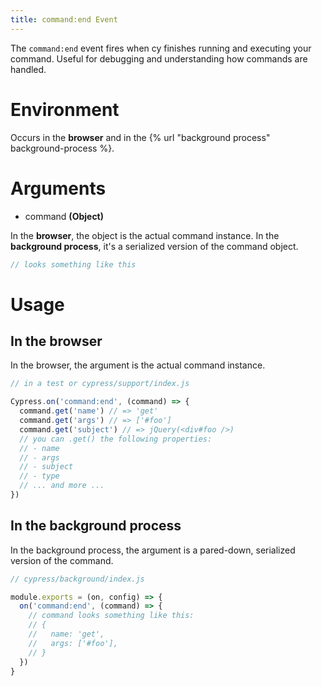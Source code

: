 ```yaml
---
title: command:end Event
---
```


The `command:end` event fires when cy finishes running and executing your command. Useful for debugging and understanding how commands are handled.

# Environment

Occurs in the **browser** and in the {% url "background process" background-process %}.

# Arguments

* command **(Object)**

In the **browser**, the object is the actual command instance. In the **background process**, it's a serialized version of the command object.

```javascript
// looks something like this
```

# Usage

## In the browser

In the browser, the argument is the actual command instance.

```javascript
// in a test or cypress/support/index.js

Cypress.on('command:end', (command) => {
  command.get('name') // => 'get'
  command.get('args') // => ['#foo']
  command.get('subject') // => jQuery(<div#foo />)
  // you can .get() the following properties:
  // - name
  // - args
  // - subject
  // - type
  // ... and more ...
})
```

## In the background process

In the background process, the argument is a pared-down, serialized version of the command.

```javascript
// cypress/background/index.js

module.exports = (on, config) => {
  on('command:end', (command) => {
    // command looks something like this:
    // {
    //   name: 'get',
    //   args: ['#foo'],
    // }
  })
}
```
